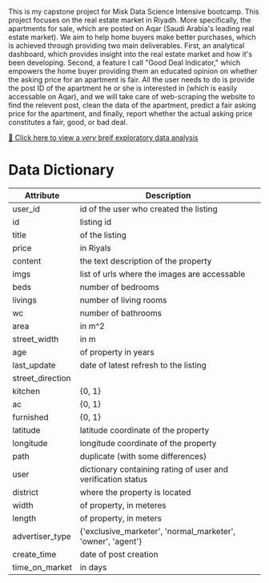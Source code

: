 This is my capstone project for Misk Data Science Intensive bootcamp. This project focuses on the real estate market in Riyadh. More specifically, the apartments for sale, which are posted on Aqar (Saudi Arabia's leading real estate market).  We aim to help home buyers make better purchases, which is achieved through providing two main deliverables. First, an analytical dashboard, which provides insight into the real estate market and how it's been developing. Second, a feature I call "Good Deal Indicator," which empowers the home buyer providing them an educated opinion on whether the asking price for an apartment is fair. All the user needs to do is provide the post ID of the apartment he or she is interested in (which is easily accessable on Aqar), and we will take care of web-scraping the website to find the relevent post, clean the data of the apartment, predict a fair asking price for the apartment, and finally, report whether the actual asking price constitutes a fair, good, or bad deal.

[:link: Click here to view a *very* breif exploratory data analysis](https://mo-salamah.github.io/Aqar_Capstone/)


# Data Dictionary


Attribute| Description
-----|------|
user_id| id of the user who created the listing
id| listing id
title| of the listing
price| in Riyals
content| the text description of the property
imgs| list of urls where the images are accessable
beds| number of bedrooms
livings| number of living rooms
wc| number of bathrooms
area| in m^2
street_width| in m
age| of property in years
last_update| date of latest refresh to the listing
street_direction|
kitchen| {0, 1}
ac| {0, 1}
furnished| {0, 1}
latitude| latitude coordinate of the property
longitude| longitude coordinate of the property 
path| duplicate (with some differences)
user| dictionary containing rating of user and verification status
district| where the property is located
width| of property, in meteres
length| of property, in meters
advertiser_type| {'exclusive_marketer', 'normal_marketer', 'owner', 'agent'}
create_time| date of post creation
time_on_market| in days
